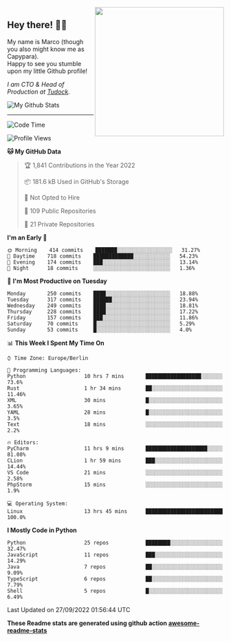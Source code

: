 <img src="https://capypara.de/para_logo.png?a=13" align="right" width="300">

## Hey there! 👋🙃
My name is Marco (though you also might know me as Capypara).  
Happy to see you stumble upon my little Github profile!

*I am CTO & Head of Production at <a href="http://tudock.de">Tudock</a>.*


![My Github Stats](https://github-readme-stats.vercel.app/api?username=theCapypara&show_icons=true&title_color=8ea106&text_color=ffffff&icon_color=8ea106&bg_color=2F343F&hide_border=1)

---
<!--START_SECTION:waka-->
![Code Time](http://img.shields.io/badge/Code%20Time-1%2C817%20hrs%2038%20mins-blue)

![Profile Views](http://img.shields.io/badge/Profile%20Views-0-blue)

**🐱 My GitHub Data** 

> 🏆 1,841 Contributions in the Year 2022
 > 
> 📦 181.6 kB Used in GitHub's Storage 
 > 
> 🚫 Not Opted to Hire
 > 
> 📜 109 Public Repositories 
 > 
> 🔑 21 Private Repositories  
 > 
**I'm an Early 🐤** 

```text
🌞 Morning    414 commits    ███████░░░░░░░░░░░░░░░░░░   31.27% 
🌆 Daytime    718 commits    █████████████░░░░░░░░░░░░   54.23% 
🌃 Evening    174 commits    ███░░░░░░░░░░░░░░░░░░░░░░   13.14% 
🌙 Night      18 commits     ░░░░░░░░░░░░░░░░░░░░░░░░░   1.36%

```
📅 **I'm Most Productive on Tuesday** 

```text
Monday       250 commits    ████░░░░░░░░░░░░░░░░░░░░░   18.88% 
Tuesday      317 commits    ██████░░░░░░░░░░░░░░░░░░░   23.94% 
Wednesday    249 commits    ████░░░░░░░░░░░░░░░░░░░░░   18.81% 
Thursday     228 commits    ████░░░░░░░░░░░░░░░░░░░░░   17.22% 
Friday       157 commits    ███░░░░░░░░░░░░░░░░░░░░░░   11.86% 
Saturday     70 commits     █░░░░░░░░░░░░░░░░░░░░░░░░   5.29% 
Sunday       53 commits     █░░░░░░░░░░░░░░░░░░░░░░░░   4.0%

```


📊 **This Week I Spent My Time On** 

```text
⌚︎ Time Zone: Europe/Berlin

💬 Programming Languages: 
Python                   10 hrs 7 mins       ██████████████████░░░░░░░   73.6% 
Rust                     1 hr 34 mins        ██░░░░░░░░░░░░░░░░░░░░░░░   11.46% 
XML                      30 mins             █░░░░░░░░░░░░░░░░░░░░░░░░   3.65% 
YAML                     28 mins             █░░░░░░░░░░░░░░░░░░░░░░░░   3.5% 
Text                     18 mins             ░░░░░░░░░░░░░░░░░░░░░░░░░   2.2%

🔥 Editors: 
PyCharm                  11 hrs 9 mins       ████████████████████░░░░░   81.08% 
CLion                    1 hr 59 mins        ███░░░░░░░░░░░░░░░░░░░░░░   14.44% 
VS Code                  21 mins             ░░░░░░░░░░░░░░░░░░░░░░░░░   2.58% 
PhpStorm                 15 mins             ░░░░░░░░░░░░░░░░░░░░░░░░░   1.9%

💻 Operating System: 
Linux                    13 hrs 45 mins      █████████████████████████   100.0%

```

**I Mostly Code in Python** 

```text
Python                   25 repos            ████████░░░░░░░░░░░░░░░░░   32.47% 
JavaScript               11 repos            ███░░░░░░░░░░░░░░░░░░░░░░   14.29% 
Java                     7 repos             ██░░░░░░░░░░░░░░░░░░░░░░░   9.09% 
TypeScript               6 repos             ██░░░░░░░░░░░░░░░░░░░░░░░   7.79% 
Shell                    5 repos             █░░░░░░░░░░░░░░░░░░░░░░░░   6.49%

```



 Last Updated on 27/09/2022 01:56:44 UTC
<!--END_SECTION:waka-->

**These Readme stats are generated using github action [awesome-readme-stats](https://github.com/anmol098/waka-readme-stats)**
